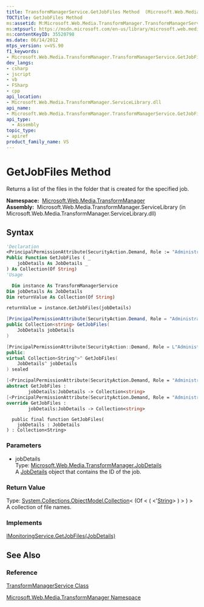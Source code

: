 ```yaml
---
title: TransformManagerService.GetJobFiles Method  (Microsoft.Web.Media.TransformManager)
TOCTitle: GetJobFiles Method
ms:assetid: M:Microsoft.Web.Media.TransformManager.TransformManagerService.GetJobFiles(Microsoft.Web.Media.TransformManager.JobDetails)
ms:mtpsurl: https://msdn.microsoft.com/en-us/library/microsoft.web.media.transformmanager.transformmanagerservice.getjobfiles(v=VS.90)
ms:contentKeyID: 35520798
ms.date: 06/14/2012
mtps_version: v=VS.90
f1_keywords:
- Microsoft.Web.Media.TransformManager.TransformManagerService.GetJobFiles
dev_langs:
- csharp
- jscript
- vb
- FSharp
- cpp
api_location:
- Microsoft.Web.Media.TransformManager.ServiceLibrary.dll
api_name:
- Microsoft.Web.Media.TransformManager.TransformManagerService.GetJobFiles
api_type:
  - Assembly
topic_type:
- apiref
product_family_name: VS
---
```


# GetJobFiles Method

Returns a list of the files in the folder that is created for the specified job.

**Namespace:**  [Microsoft.Web.Media.TransformManager](microsoft-web-media-transformmanager-namespace.md)  
**Assembly:**  Microsoft.Web.Media.TransformManager.ServiceLibrary (in Microsoft.Web.Media.TransformManager.ServiceLibrary.dll)

## Syntax

```vb
'Declaration
<PrincipalPermissionAttribute(SecurityAction.Demand, Role := "Administrators")> _
Public Function GetJobFiles ( _
    jobDetails As JobDetails _
) As Collection(Of String)
'Usage

  Dim instance As TransformManagerService
Dim jobDetails As JobDetails
Dim returnValue As Collection(Of String)

returnValue = instance.GetJobFiles(jobDetails)
```

```csharp
[PrincipalPermissionAttribute(SecurityAction.Demand, Role = "Administrators")]
public Collection<string> GetJobFiles(
    JobDetails jobDetails
)
```

```cpp
[PrincipalPermissionAttribute(SecurityAction::Demand, Role = L"Administrators")]
public:
virtual Collection<String^>^ GetJobFiles(
    JobDetails^ jobDetails
) sealed
```

``` fsharp
[<PrincipalPermissionAttribute(SecurityAction.Demand, Role = "Administrators")>]
abstract GetJobFiles : 
        jobDetails:JobDetails -> Collection<string> 
[<PrincipalPermissionAttribute(SecurityAction.Demand, Role = "Administrators")>]
override GetJobFiles : 
        jobDetails:JobDetails -> Collection<string> 
```

```jscript
  public final function GetJobFiles(
    jobDetails : JobDetails
) : Collection<String>
```

### Parameters

  - jobDetails  
    Type: [Microsoft.Web.Media.TransformManager.JobDetails](jobdetails-class-microsoft-web-media-transformmanager.md)  
    A [JobDetails](jobdetails-class-microsoft-web-media-transformmanager.md) object that contains the ID of the job.  

### Return Value

Type: [System.Collections.ObjectModel.Collection](https://msdn.microsoft.com/library/ms132397)\< (Of \< ( \<'[String](https://msdn.microsoft.com/library/s1wwdcbf)\> ) \> ) \>  
A collection of file names.  

### Implements

[IMonitoringService.GetJobFiles(JobDetails)](imonitoringservice-getjobfiles-method-microsoft-web-media-transformmanager.md)  

## See Also

### Reference

[TransformManagerService Class](transformmanagerservice-class-microsoft-web-media-transformmanager.md)

[Microsoft.Web.Media.TransformManager Namespace](microsoft-web-media-transformmanager-namespace.md)

